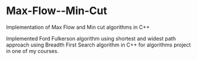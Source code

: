 Max-Flow--Min-Cut
=================

Implementation of Max Flow and Min cut algorithms in C++

Implemented Ford Fulkerson algorithm using shortest and widest path approach using Breadth First Search algorithm in C++ for algorithms project in one of my courses.
